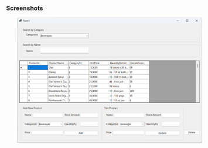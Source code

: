 ### Screenshots

<div class="wrapper" style="display: flex;justify-content: space-evenly;" markdown="1">
   <img src="./screenshots/sshot1.png" alt="drawing" style="width:auto;margin-left:30px;"/>
</div>